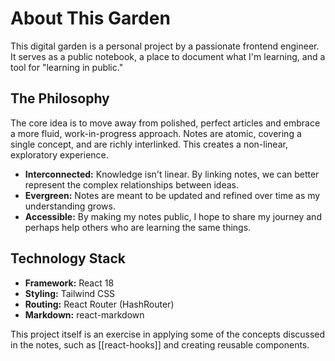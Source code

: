 # About This Garden

This digital garden is a personal project by a passionate frontend engineer. It serves as a public notebook, a place to document what I'm learning, and a tool for "learning in public."

## The Philosophy

The core idea is to move away from polished, perfect articles and embrace a more fluid, work-in-progress approach. Notes are atomic, covering a single concept, and are richly interlinked. This creates a non-linear, exploratory experience.

- **Interconnected:** Knowledge isn't linear. By linking notes, we can better represent the complex relationships between ideas.
- **Evergreen:** Notes are meant to be updated and refined over time as my understanding grows.
- **Accessible:** By making my notes public, I hope to share my journey and perhaps help others who are learning the same things.

## Technology Stack

- **Framework:** React 18
- **Styling:** Tailwind CSS
- **Routing:** React Router (HashRouter)
- **Markdown:** react-markdown

This project itself is an exercise in applying some of the concepts discussed in the notes, such as [[react-hooks]] and creating reusable components.
